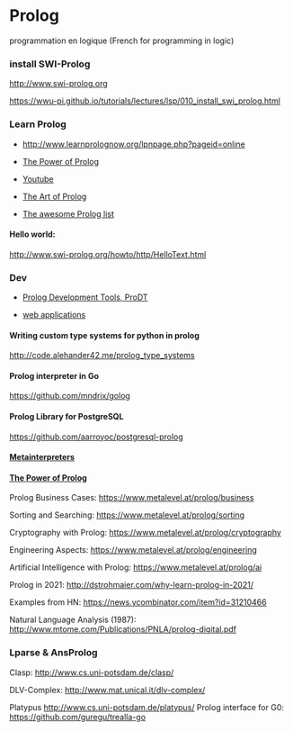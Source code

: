 # Prolog
programmation en logique (French for programming in logic)

### install SWI-Prolog 

http://www.swi-prolog.org

https://wwu-pi.github.io/tutorials/lectures/lsp/010_install_swi_prolog.html

### Learn Prolog
+ http://www.learnprolognow.org/lpnpage.php?pageid=online

+ [The Power of Prolog](https://www.metalevel.at/prolog)

+ [Youtube](https://www.youtube.com/playlist?list=PLkdv0ay0HIBGKYJFLlo53m3fdUX22mTlm)

+ [The Art of Prolog](https://mitpress.mit.edu/books/art-prolog-second-edition)

+ [The awesome Prolog list](https://github.com/klaussinani/awesome-prolog)

#### Hello world: 

http://www.swi-prolog.org/howto/http/HelloText.html

###  Dev

+ [Prolog Development Tools, ProDT](http://prodevtools.sourceforge.net)

+ [web applications](https://www.metalevel.at/prolog/web)


#### Writing custom type systems for python in prolog
http://code.alehander42.me/prolog_type_systems

#### Prolog interpreter in Go
https://github.com/mndrix/golog

#### Prolog Library for PostgreSQL
https://github.com/aarroyoc/postgresql-prolog

#### [Metainterpreters](https://www.metalevel.at/acomip/)

#### [The Power of Prolog](https://www.metalevel.at/prolog)

Prolog Business Cases: https://www.metalevel.at/prolog/business

Sorting and Searching: https://www.metalevel.at/prolog/sorting

Cryptography with Prolog: https://www.metalevel.at/prolog/cryptography

Engineering Aspects: https://www.metalevel.at/prolog/engineering

Artificial Intelligence with Prolog: https://www.metalevel.at/prolog/ai

Prolog in 2021: http://dstrohmaier.com/why-learn-prolog-in-2021/

Examples from HN: https://news.ycombinator.com/item?id=31210466

Natural Language Analysis (1987): http://www.mtome.com/Publications/PNLA/prolog-digital.pdf

### Lparse  & AnsProlog

Clasp: http://www.cs.uni-potsdam.de/clasp/

DLV-Complex: http://www.mat.unical.it/dlv-complex/

Platypus http://www.cs.uni-potsdam.de/platypus/
Prolog interface for G0: https://github.com/guregu/trealla-go
